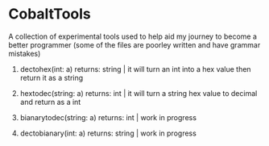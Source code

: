 # CobaltTools
A collection of experimental tools used to help aid my journey to become a better programmer
(some of the files are poorley written and have grammar mistakes)


1. dectohex(int: a) returns: string | 
   it will turn an int into a hex value then return it as a string
   
2. hextodec(string: a) returns: int | 
   it will turn a string hex value to decimal and return as a int
   
3. bianarytodec(string: a) returns: int | 
   work in progress

4. dectobianary(int: a) returns: string | 
   work in progress
